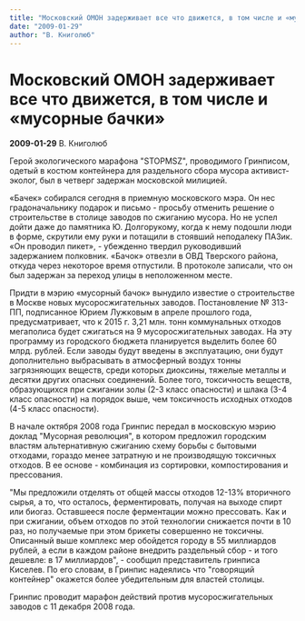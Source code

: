 ```yaml
---
title: "Московский ОМОН задерживает все что движется, в том числе и «мусорные бачки»"
date: "2009-01-29"
author: "В. Книголюб"
---
```


# Московский ОМОН задерживает все что движется, в том числе и «мусорные бачки»

**2009-01-29** В. Книголюб

Герой экологического марафона "STOPMSZ", проводимого Гринписом, одетый в костюм контейнера для раздельного сбора мусора активист-эколог, был в четверг задержан московской милицией.

«Бачек» собирался сегодня в приемную московского мэра. Он нес градоначальнику подарок и письмо - просьбу отменить решение о строительстве в столице заводов по сжиганию мусора. Но не успел дойти даже до памятника Ю. Долгорукому, когда к нему подошли люди в форме, скрутили ему руки и потащили в стоявший неподалеку ПАЗик. «Он проводил пикет», - убежденно твердил руководивший задержанием полковник. «Бачок» отвезли в ОВД Тверского района, откуда через некоторое время отпустили. В протоколе записали, что он был задержан за переход улицы в неположенном месте.

Придти в мэрию «мусорный бачок» вынудило известие о строительстве в Москве новых мусоросжигательных заводов. Постановление № 313-ПП, подписанное Юрием Лужковым в апреле прошлого года, предусматривает, что к 2015 г. 3,21 млн. тонн коммунальных отходов мегаполиса будет сжигаться на 9 мусоросжигательных заводах. На эту программу из городского бюджета планируется выделить более 60 млрд. рублей. Если заводы будут введены в эксплуатацию, они будут дополнительно выбрасывать в атмосферный воздух тонны загрязняющих веществ, среди которых диоксины, тяжелые металлы и десятки других опасных соединений. Более того, токсичность веществ, образующихся при сжигании золы (2-3 класс опасности) и шлака (3-4 класс опасности) на порядок выше, чем токсичность исходных отходов (4-5 класс опасности).

В начале октября 2008 года Гринпис передал в московскую мэрию доклад "Мусорная революция", в котором предложил городским властям альтернативную сжиганию схему борьбы с бытовыми отходами, гораздо менее затратную и не производящую токсичных отходов. В ее основе - комбинация из сортировки, компостирования и прессования.

"Мы предложили отделять от общей массы отходов 12-13% вторичного сырья, а то, что осталось, ферментировать, получая на выходе спирт или биогаз. Оставшееся после ферментации можно прессовать. Как и при сжигании, объем отходов по этой технологии снижается почти в 10 раз, но получаемые при этом брикеты совершенно не токсичны. Описанный выше комплекс мер обойдется городу в 55 миллиардов рублей, а если в каждом районе внедрить раздельный сбор - и того дешевле: в 17 миллиардов", - сообщил представитель гринписа Киселев. По его словам, в Гринпис надеялись что "говорящий контейнер" окажется более убедительным для властей столицы.

Гринпис проводит марафон действий против мусоросжигательных заводов с 11 декабря 2008 года.